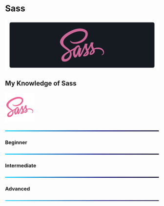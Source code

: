 # Sass

<a href="#"><img src="https://github.com/fismael21/fismael21/blob/main/img/background_2/Background_Pack_2_3.png" alt="sass" align="center"/></a>

## My Knowledge of Sass

<a href="https://sass-lang.com" target="_blank"><img src="https://github.com/fismael21/fismael21/blob/main/img/skills_1/sass.svg" alt="sass" width="96" height="96"/></a>

![BackGround](https://github.com/fismael21/fismael21/blob/main/img/Line.png)

### Beginner

![BackGround](https://github.com/fismael21/fismael21/blob/main/img/Line.png)

### Intermediate

![BackGround](https://github.com/fismael21/fismael21/blob/main/img/Line.png)

### Advanced

![BackGround](https://github.com/fismael21/fismael21/blob/main/img/Line.png)

